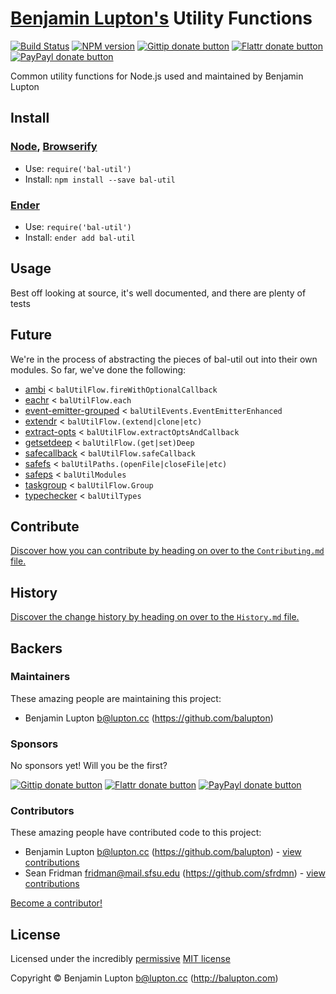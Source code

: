
<!-- TITLE/ -->

# [Benjamin Lupton's](http://balupton.com) Utility Functions

<!-- /TITLE -->


<!-- BADGES/ -->

[![Build Status](http://img.shields.io/travis-ci/balupton/bal-util.png?branch=master)](http://travis-ci.org/balupton/bal-util "Check this project's build status on TravisCI")
[![NPM version](http://badge.fury.io/js/bal-util.png)](https://npmjs.org/package/bal-util "View this project on NPM")
[![Gittip donate button](http://img.shields.io/gittip/balupton.png)](https://www.gittip.com/balupton/ "Donate weekly to this project using Gittip")
[![Flattr donate button](http://img.shields.io/flattr/donate.png?color=yellow)](http://flattr.com/thing/344188/balupton-on-Flattr "Donate monthly to this project using Flattr")
[![PayPayl donate button](http://img.shields.io/paypal/donate.png?color=yellow)](https://www.paypal.com/cgi-bin/webscr?cmd=_s-xclick&hosted_button_id=QB8GQPZAH84N6 "Donate once-off to this project using Paypal")

<!-- /BADGES -->


<!-- DESCRIPTION/ -->

Common utility functions for Node.js used and maintained by Benjamin Lupton

<!-- /DESCRIPTION -->


<!-- INSTALL/ -->

## Install

### [Node](http://nodejs.org/), [Browserify](http://browserify.org/)
- Use: `require('bal-util')`
- Install: `npm install --save bal-util`

### [Ender](http://ender.jit.su/)
- Use: `require('bal-util')`
- Install: `ender add bal-util`

<!-- /INSTALL -->


## Usage
Best off looking at source, it's well documented, and there are plenty of tests



## Future
We're in the process of abstracting the pieces of bal-util out into their own modules. So far, we've done the following:

- [ambi](https://github.com/bevry/ambi) < `balUtilFlow.fireWithOptionalCallback`
- [eachr](https://github.com/bevry/eachr) < `balUtilFlow.each`
- [event-emitter-grouped](https://github.com/bevry/event-emitter-grouped) < `balUtilEvents.EventEmitterEnhanced`
- [extendr](https://github.com/bevry/extendr) < `balUtilFlow.(extend|clone|etc)`
- [extract-opts](https://github.com/bevry/extract-opts) < `balUtilFlow.extractOptsAndCallback`
- [getsetdeep](https://github.com/bevry/getsetdeep) < `balUtilFlow.(get|set)Deep`
- [safecallback](https://github.com/bevry/safecallback) < `balUtilFlow.safeCallback`
- [safefs](https://github.com/bevry/safefs) < `balUtilPaths.(openFile|closeFile|etc)`
- [safeps](https://github.com/bevry/safeps) < `balUtilModules`
- [taskgroup](https://github.com/bevry/taskgroup) < `balUtilFlow.Group`
- [typechecker](https://github.com/bevry/typechecker) < `balUtilTypes`


<!-- CONTRIBUTE/ -->

## Contribute

[Discover how you can contribute by heading on over to the `Contributing.md` file.](https://github.com/balupton/bal-util/blob/master/Contributing.md#files)

<!-- /CONTRIBUTE -->


<!-- HISTORY/ -->

## History
[Discover the change history by heading on over to the `History.md` file.](https://github.com/balupton/bal-util/blob/master/History.md#files)

<!-- /HISTORY -->


<!-- BACKERS/ -->

## Backers

### Maintainers

These amazing people are maintaining this project:

- Benjamin Lupton <b@lupton.cc> (https://github.com/balupton)

### Sponsors

No sponsors yet! Will you be the first?

[![Gittip donate button](http://img.shields.io/gittip/balupton.png)](https://www.gittip.com/balupton/ "Donate weekly to this project using Gittip")
[![Flattr donate button](http://img.shields.io/flattr/donate.png?color=yellow)](http://flattr.com/thing/344188/balupton-on-Flattr "Donate monthly to this project using Flattr")
[![PayPayl donate button](http://img.shields.io/paypal/donate.png?color=yellow)](https://www.paypal.com/cgi-bin/webscr?cmd=_s-xclick&hosted_button_id=QB8GQPZAH84N6 "Donate once-off to this project using Paypal")

### Contributors

These amazing people have contributed code to this project:

- Benjamin Lupton <b@lupton.cc> (https://github.com/balupton) - [view contributions](https://github.com/balupton/bal-util/commits?author=balupton)
- Sean Fridman <fridman@mail.sfsu.edu> (https://github.com/sfrdmn) - [view contributions](https://github.com/balupton/bal-util/commits?author=sfrdmn)

[Become a contributor!](https://github.com/balupton/bal-util/blob/master/Contributing.md#files)

<!-- /BACKERS -->


<!-- LICENSE/ -->

## License

Licensed under the incredibly [permissive](http://en.wikipedia.org/wiki/Permissive_free_software_licence) [MIT license](http://creativecommons.org/licenses/MIT/)

Copyright &copy; Benjamin Lupton <b@lupton.cc> (http://balupton.com)

<!-- /LICENSE -->


